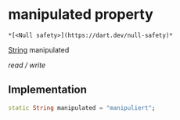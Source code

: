 


# manipulated property




    *[<Null safety>](https://dart.dev/null-safety)*


[String](https://api.flutter.dev/flutter/dart-core/String-class.html) manipulated
  
_read / write_






## Implementation

```dart
static String manipulated = "manipuliert";


```







